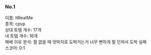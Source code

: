 ### No.1<br>
이름: ItReaIMe <br>
종목: cpvp <br>
상대 토템 개수: 17개 <br>
내 토템 개수: 16개 <br>
패배 이유 분석: 펄 없을 때 엇박자로 도박거는거 너무 뻔하게 펄 던져서 도박 실패 <br>
스코어: 0:1 <br>
